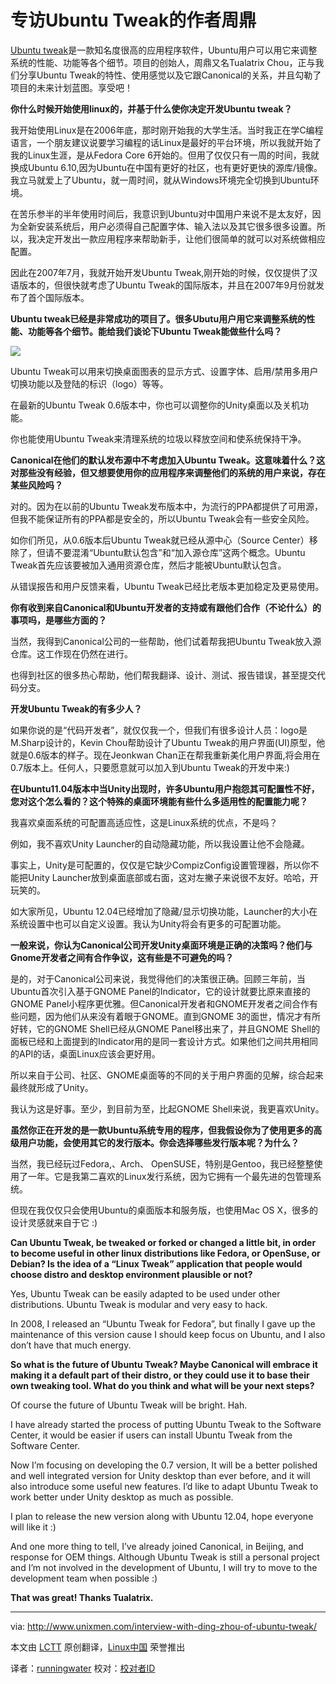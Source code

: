 专访Ubuntu Tweak的作者周鼎
================================================================================
[Ubuntu tweak][1]是一款知名度很高的应用程序软件，Ubuntu用户可以用它来调整系统的性能、功能等各个细节。项目的创始人，周鼎又名Tualatrix Chou，正与我们分享Ubuntu Tweak的特性、使用感觉以及它跟Canonical的关系，并且勾勒了项目的未来计划蓝图。享受吧！

**你什么时候开始使用linux的，并基于什么使你决定开发Ubuntu tweak？**

我开始使用Linux是在2006年底，那时刚开始我的大学生活。当时我正在学C编程语言，一个朋友建议说要学习编程的话Linux是最好的平台环境，所以我就开始了我的Linux生涯，是从Fedora Core 6开始的。但用了仅仅只有一周的时间，我就换成Ubuntu 6.10,因为Ubuntu在中国有更好的社区，也有更好更快的源库/镜像。我立马就爱上了Ubuntu，就一周时间，就从Windows环境完全切换到Ubuntu环境。

在苦乐参半的半年使用时间后，我意识到Ubuntu对中国用户来说不是太友好，因为全新安装系统后，用户必须得自己配置字体、输入法以及其它很多很多设置。所以，我决定开发出一款应用程序来帮助新手，让他们很简单的就可以对系统做相应配置。

因此在2007年7月，我就开始开发Ubuntu Tweak,刚开始的时候，仅仅提供了汉语版本的，但很快就考虑了Ubuntu Tweak的国际版本，并且在2007年9月份就发布了首个国际版本。

**Ubuntu tweak已经是非常成功的项目了。很多Ubutu用户用它来调整系统的性能、功能等各个细节。能给我们谈论下Ubuntu Tweak能做些什么吗？**

![](http://180016988.r.cdn77.net/wp-content/uploads/2012/03/tualatrix1.jpg)

Ubuntu Tweak可以用来切换桌面图表的显示方式、设置字体、启用/禁用多用户切换功能以及登陆的标识（logo）等等。

在最新的Ubuntu Tweak 0.6版本中，你也可以调整你的Unity桌面以及关机功能。

你也能使用Ubuntu Tweak来清理系统的垃圾以释放空间和使系统保持干净。

**Canonical在他们的默认发布源中不考虑加入Ubuntu Tweak。这意味着什么？这对那些没有经验，但又想要使用你的应用程序来调整他们的系统的用户来说，存在某些风险吗？**

对的。因为在以前的Ubuntu Tweak发布版本中，为流行的PPA都提供了可用源，但我不能保证所有的PPA都是安全的，所以Ubuntu Tweak会有一些安全风险。

如你们所见，从0.6版本后Ubuntu Tweak就已经从源中心（Source Center）移除了，但请不要混淆“Ubuntu默认包含”和“加入源仓库”这两个概念。Ubuntu Tweak首先应该要被加入通用资源仓库，然后才能被Ubuntu默认包含。

从错误报告和用户反馈来看，Ubuntu Tweak已经比老版本更加稳定及更易使用。

**你有收到来自Canonical和Ubuntu开发者的支持或有跟他们合作（不论什么）的事项吗，是哪些方面的？**

当然，我得到Canonical公司的一些帮助，他们试着帮我把Ubuntu Tweak放入源仓库。这工作现在仍然在进行。

也得到社区的很多热心帮助，他们帮我翻译、设计、测试、报告错误，甚至提交代码分支。

**开发Ubuntu Tweak的有多少人？**

如果你说的是“代码开发者”，就仅仅我一个，但我们有很多设计人员：logo是M.Sharp设计的，Kevin Chou帮助设计了Ubuntu Tweak的用户界面(UI)原型，他就是0.6版本的样子。现在Jeonkwan Chan正在帮我重新美化用户界面,将会用在0.7版本上。任何人，只要愿意就可以加入到Ubuntu Tweak的开发中来:)

**在Ubuntu11.04版本中当Unity出现时，许多Ubuntu用户抱怨其可配置性不好，您对这个怎么看的？这个特殊的桌面环境能有些什么多适用性的配置能力呢？**

我喜欢桌面系统的可配置高适应性，这是Linux系统的优点，不是吗？

例如，我不喜欢Unity Launcher的自动隐藏功能，所以我设置让他不会隐藏。

事实上，Unity是可配置的，仅仅是它缺少CompizConfig设置管理器，所以你不能把Unity Launcher放到桌面底部或右面，这对左撇子来说很不友好。哈哈，开玩笑的。

如大家所见，Ubuntu 12.04已经增加了隐藏/显示切换功能，Launcher的大小在系统设置中也可以自定义设置。我认为Unity将会有更多的可配置功能。

**一般来说，你认为Canonical公司开发Unity桌面环境是正确的决策吗？他们与 Gnome开发者之间有合作争议，这有些是不可避免的吗？**

是的，对于Canonical公司来说，我觉得他们的决策很正确。回顾三年前，当Ubuntu首次引入基于GNOME Panel的Indicator，它的设计就要比原来直接的GNOME Panel小程序更优雅。但Canonical开发者和GNOME开发者之间合作有些问题，因为他们从来没有着眼于GNOME。直到GNOME 3的面世，情况才有所好转，它的GNOME Shell已经从GNOME Panel移出来了，并且GNOME Shell的面板已经和上面提到的Indicator用的是同一套设计方式。如果他们之间共用相同的API的话，桌面Linux应该会更好用。

所以来自于公司、社区、GNOME桌面等的不同的关于用户界面的见解，综合起来最终就形成了Unity。

我认为这是好事。至少，到目前为至，比起GNOME Shell来说，我更喜欢Unity。

**虽然你正在开发的是一款Ubuntu系统专用的程序，但我假设你为了使用更多的高级用户功能，会使用其它的发行版本。你会选择哪些发行版本呢？为什么？**

当然，我已经玩过Fedora,、Arch、 OpenSUSE，特别是Gentoo，我已经整整使用了一年。它是我第二喜欢的Linux发行系统，因为它拥有一个最先进的包管理系统。

但现在我仅仅只会使用Ubuntu的桌面版本和服务版，也使用Mac OS X，很多的设计灵感就来自于它 :)

**Can Ubuntu Tweak, be tweaked or forked or changed a little bit, in order to become useful in other linux distributions like Fedora, or OpenSuse, or Debian? Is the idea of a “Linux Tweak” application that people would choose distro and desktop environment plausible or not?**

Yes, Ubuntu Tweak can be easily adapted to be used under other distributions. Ubuntu Tweak is modular and very easy to hack.

In 2008, I released an “Ubuntu Tweak for Fedora”, but finally I gave up the maintenance of this version cause I should keep focus on Ubuntu, and I also don’t have that much energy.

**So what is the future of Ubuntu Tweak? Maybe Canonical will embrace it making it a default part of their distro, or they could use it to base their own tweaking tool. What do you think and what will be your next steps?**

Of course the future of Ubuntu Tweak will be bright. Hah.

I have already started the process of putting Ubuntu Tweak to the Software Center, it would be easier if users can install Ubuntu Tweak from the Software Center.

Now I’m focusing on developing the 0.7 version, It will be a better polished and well integrated version for Unity desktop than ever before, and it will also introduce some useful new features. I’d like to adapt Ubuntu Tweak to work better under Unity desktop as much as possible.

I plan to release the new version along with Ubuntu 12.04, hope everyone will like it :)

And one more thing to tell, I’ve already joined Canonical, in Beijing, and response for OEM things. Although Ubuntu Tweak is still a personal project and I’m not involved in the development of Ubuntu, I will try to move to the development team when possible :)

**That was great! Thanks Tualatrix.**

--------------------------------------------------------------------------------

via: http://www.unixmen.com/interview-with-ding-zhou-of-ubuntu-tweak/

本文由 [LCTT](https://github.com/LCTT/TranslateProject) 原创翻译，[Linux中国](http://linux.cn/) 荣誉推出

译者：[runningwater](https://github.com/runningwater) 校对：[校对者ID](https://github.com/校对者ID)

[1]:http://ubuntu-tweak.com/
